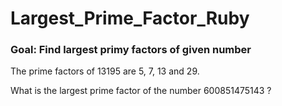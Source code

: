 # Largest_Prime_Factor_Ruby

<h3>Goal: Find largest primу factors of given number</h3>

The prime factors of 13195 are 5, 7, 13 and 29.

What is the largest prime factor of the number 600851475143 ?
